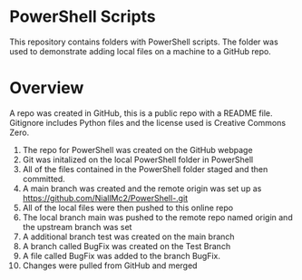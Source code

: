 # PowerShell Scripts
This repository contains folders with PowerShell scripts. The folder was used to demonstrate adding local files on a machine to a GitHub repo.

# Overview

A repo was created in GitHub, this is a public repo with a README file. Gitignore includes Python files and the license used is Creative Commons Zero.

1. The repo for PowerShell was created on the GitHub webpage
2. Git was initalized on the local PowerShell folder in PowerShell
3. All of the files contained in the PowerShell folder staged and then committed.
4. A main branch was created and the remote origin was set up as https://github.com/NiallMc2/PowerShell-.git
5. All of the local files were then pushed to this online repo
6. The local branch main was pushed to the remote repo named origin and the upstream branch was set
7. A additional branch test was created on the main branch
8. A branch called BugFix was created on the Test Branch
9. A file called BugFix was added to the branch BugFix.
10. Changes were pulled from GitHub and merged
